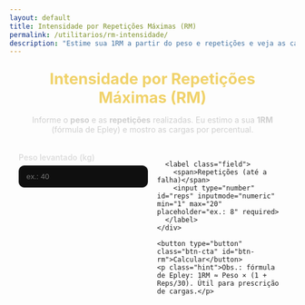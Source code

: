 ```yaml
---
layout: default
title: Intensidade por Repetições Máximas (RM)
permalink: /utilitarios/rm-intensidade/
description: "Estime sua 1RM a partir do peso e repetições e veja as cargas por percentual de intensidade."
---
```


<section class="tool-hero">
  <h1>Intensidade por Repetições Máximas (RM)</h1>
  <p>Informe o <strong>peso</strong> e as <strong>repetições</strong> realizadas. Eu estimo a sua <strong>1RM</strong> (fórmula de Epley) e mostro as cargas por percentual.</p>
</section>

<section class="tool-card-full">
  <form id="form-rm" class="tool-form" onsubmit="return false;">
    <div class="grid">
      <label class="field">
        <span>Peso levantado (kg)</span>
        <input type="number" id="peso" inputmode="decimal" min="1" step="0.5" placeholder="ex.: 40" required>
      </label>

      <label class="field">
        <span>Repetições (até a falha)</span>
        <input type="number" id="reps" inputmode="numeric" min="1" max="20" placeholder="ex.: 8" required>
      </label>
    </div>

    <button type="button" class="btn-cta" id="btn-rm">Calcular</button>
    <p class="hint">Obs.: fórmula de Epley: 1RM ≈ Peso × (1 + Reps/30). Útil para prescrição de cargas.</p>
  </form>

  <div id="out-rm" class="tool-out" hidden>
    <div class="out-meta">
      <div><strong>1RM estimada:</strong> <span id="out-1rm">—</span> kg</div>
    </div>

    <div class="table-wrap">
      <table class="tool-table">
        <thead>
          <tr>
            <th>% da 1RM</th>
            <th>Carga (kg)</th>
          </tr>
        </thead>
        <tbody id="tbody-rm"></tbody>
      </table>
    </div>
  </div>
</section>

<style>
/* Reutiliza o mesmo estilo da outra calculadora */
.tool-hero{max-width:860px;margin:1.5rem auto 1rem;padding:0 1rem;text-align:center}
.tool-hero h1{color:#f0d26a;font-size:1.7rem;margin:.2rem 0 .4rem}
.tool-hero p{color:#cfcfcf}

.tool-card-full{max-width:860px;margin:0 auto 2.5rem;padding:1rem}
.tool-form .grid{display:grid;gap:1rem;grid-template-columns:repeat(auto-fit,minmax(210px,1fr))}
.field{display:flex;flex-direction:column;gap:.35rem}
.field span{color:#ddd;font-weight:600}
.field input{background:#0f0f0f;border:1px solid #222;border-radius:10px;color:#fff;padding:.7rem .8rem}
.btn-cta{margin-top:.8rem;background:#d62828;color:#fff;border:0;border-radius:10px;padding:.85rem 1rem;font-weight:700;cursor:pointer}
.btn-cta:hover{background:#ff4040}
.hint{color:#aaa;font-size:.9rem;margin:.45rem 0 0}

.tool-out{margin-top:1.2rem}
.out-meta{display:flex;flex-wrap:wrap;gap:.8rem;color:#ddd;margin-bottom:.8rem}
.out-meta div{background:#0f0f0f;border:1px solid #1f1f1f;border-radius:10px;padding:.55rem .75rem}

.table-wrap{overflow:auto;border:1px solid #1f1f1f;border-radius:12px}
.tool-table{width:100%;border-collapse:collapse;min-width:420px}
.tool-table th,.tool-table td{padding:.75rem;border-bottom:1px solid #1f1f1f}
.tool-table thead th{background:#101010;color:#f0d26a;text-align:left}
.tool-table tbody tr:hover{background:#0c0c0c}
</style>

<script>
(function(){
  // percentuais mais usados em prescrição
  const pctList = [50,60,70,75,80,85,90];
  const el = (id)=>document.getElementById(id);

  function round1(x){ return Math.round(x*10)/10; }

  function calc() {
    const peso = parseFloat(el('peso').value);
    const reps = parseInt(el('reps').value,10);

    if (isNaN(peso) || peso <= 0) { alert('Informe o peso levantado.'); return; }
    if (isNaN(reps) || reps < 1) { alert('Informe o número de repetições.'); return; }

    // Epley
    const rm = peso * (1 + reps/30);

    el('out-1rm').textContent = round1(rm);

    const tbody = el('tbody-rm');
    tbody.innerHTML = '';
    pctList.forEach(p=>{
      const carga = rm * (p/100);
      const tr = document.createElement('tr');
      tr.innerHTML = `<td>${p}%</td><td><strong>${round1(carga)}</strong> kg</td>`;
      tbody.appendChild(tr);
    });

    el('out-rm').hidden = false;
  }

  el('btn-rm').addEventListener('click', calc);
})();
</script>

